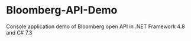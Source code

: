 # Bloomberg-API-Demo
Console application demo of Bloomberg open API in .NET Framework 4.8 and C# 7.3

